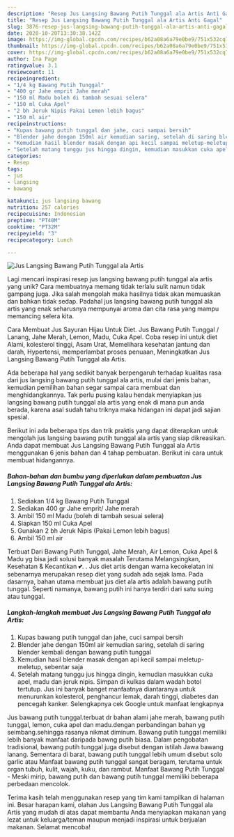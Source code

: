 ```yaml
---
description: "Resep Jus Langsing Bawang Putih Tunggal ala Artis Anti Gagal"
title: "Resep Jus Langsing Bawang Putih Tunggal ala Artis Anti Gagal"
slug: 3876-resep-jus-langsing-bawang-putih-tunggal-ala-artis-anti-gagal
date: 2020-10-20T13:30:38.142Z
image: https://img-global.cpcdn.com/recipes/b62a08a6a79e0be9/751x532cq70/jus-langsing-bawang-putih-tunggal-ala-artis-foto-resep-utama.jpg
thumbnail: https://img-global.cpcdn.com/recipes/b62a08a6a79e0be9/751x532cq70/jus-langsing-bawang-putih-tunggal-ala-artis-foto-resep-utama.jpg
cover: https://img-global.cpcdn.com/recipes/b62a08a6a79e0be9/751x532cq70/jus-langsing-bawang-putih-tunggal-ala-artis-foto-resep-utama.jpg
author: Ina Page
ratingvalue: 3.1
reviewcount: 11
recipeingredient:
- "1/4 kg Bawang Putih Tunggal"
- "400 gr Jahe emprit Jahe merah"
- "150 ml Madu boleh di tambah sesuai selera"
- "150 ml Cuka Apel"
- "2 bh Jeruk Nipis Pakai Lemon lebih bagus"
- "150 ml air"
recipeinstructions:
- "Kupas bawang putih tunggal dan jahe, cuci sampai bersih"
- "Blender jahe dengan 150ml air kemudian saring, setelah di saring blender kembali dengan bawang putih tunggal"
- "Kemudian hasil blender masak dengan api kecil sampai meletup-meletup, sebentar saja"
- "Setelah matang tunggu jus hingga dingin, kemudian masukkan cuka apel, madu dan jeruk nipis. Simpan di kulkas dalam wadah botol tertutup. Jus ini banyak banget manfaatnya diantaranya untuk menurunkan kolesterol, penghancur lemak, darah tinggi, diabetes dan pencegah kanker. Selengkapnya cek Google untuk manfaat lengkapnya"
categories:
- Resep
tags:
- jus
- langsing
- bawang

katakunci: jus langsing bawang 
nutrition: 257 calories
recipecuisine: Indonesian
preptime: "PT40M"
cooktime: "PT32M"
recipeyield: "3"
recipecategory: Lunch

---
```



![Jus Langsing Bawang Putih Tunggal ala Artis](https://img-global.cpcdn.com/recipes/b62a08a6a79e0be9/751x532cq70/jus-langsing-bawang-putih-tunggal-ala-artis-foto-resep-utama.jpg)

Lagi mencari inspirasi resep jus langsing bawang putih tunggal ala artis yang unik? Cara membuatnya memang tidak terlalu sulit namun tidak gampang juga. Jika salah mengolah maka hasilnya tidak akan memuaskan dan bahkan tidak sedap. Padahal jus langsing bawang putih tunggal ala artis yang enak seharusnya mempunyai aroma dan cita rasa yang mampu memancing selera kita.

Cara Membuat Jus Sayuran Hijau Untuk Diet. Jus Bawang Putih Tunggal / Lanang, Jahe Merah, Lemon, Madu, Cuka Apel. Coba resep ini untuk diet Alami, kolesterol tinggi, Asam Urat, Memelihara kesehatan jantung dan darah, Hypertensi, memperlambat proses penuaan, Meningkatkan Jus Langsing Bawang Putih Tunggal ala Artis.

Ada beberapa hal yang sedikit banyak berpengaruh terhadap kualitas rasa dari jus langsing bawang putih tunggal ala artis, mulai dari jenis bahan, kemudian pemilihan bahan segar sampai cara membuat dan menghidangkannya. Tak perlu pusing kalau hendak menyiapkan jus langsing bawang putih tunggal ala artis yang enak di mana pun anda berada, karena asal sudah tahu triknya maka hidangan ini dapat jadi sajian spesial.


Berikut ini ada beberapa tips dan trik praktis yang dapat diterapkan untuk mengolah jus langsing bawang putih tunggal ala artis yang siap dikreasikan. Anda dapat membuat Jus Langsing Bawang Putih Tunggal ala Artis menggunakan 6 jenis bahan dan 4 tahap pembuatan. Berikut ini cara untuk membuat hidangannya.

<!--inarticleads1-->

##### Bahan-bahan dan bumbu yang diperlukan dalam pembuatan Jus Langsing Bawang Putih Tunggal ala Artis:

1. Sediakan 1/4 kg Bawang Putih Tunggal
1. Sediakan 400 gr Jahe emprit/ Jahe merah
1. Ambil 150 ml Madu (boleh di tambah sesuai selera)
1. Siapkan 150 ml Cuka Apel
1. Gunakan 2 bh Jeruk Nipis (Pakai Lemon lebih bagus)
1. Ambil 150 ml air


Terbuat Dari Bawang Putih Tunggal, Jahe Merah, Air Lemon, Cuka Apel &amp; Madu yg bisa jadi solusi banyak masalah Terutama Melangsingkan, Kesehatan &amp; Kecantikan 💕. . Jus diet artis dengan warna kecokelatan ini sebenarnya merupakan resep diet yang sudah ada sejak lama. Pada dasarnya, bahan utama membuat jus diet ala artis adalah bawang putih tunggal. Seperti namanya, bawang putih ini hanya terdiri dari satu suing atau tunggal. 

<!--inarticleads2-->

##### Langkah-langkah membuat Jus Langsing Bawang Putih Tunggal ala Artis:

1. Kupas bawang putih tunggal dan jahe, cuci sampai bersih
1. Blender jahe dengan 150ml air kemudian saring, setelah di saring blender kembali dengan bawang putih tunggal
1. Kemudian hasil blender masak dengan api kecil sampai meletup-meletup, sebentar saja
1. Setelah matang tunggu jus hingga dingin, kemudian masukkan cuka apel, madu dan jeruk nipis. Simpan di kulkas dalam wadah botol tertutup. Jus ini banyak banget manfaatnya diantaranya untuk menurunkan kolesterol, penghancur lemak, darah tinggi, diabetes dan pencegah kanker. Selengkapnya cek Google untuk manfaat lengkapnya


Jus bawang putih tunggal.terbuat dr bahan alami jahe merah, bawang putih tunggal, lemon, cuka apel dan madu.dengan perbandingan bahan yg seimbang.sehingga rasanya nikmat diminum. Bawang putih tunggal memiliki lebih banyak manfaat daripada bawng putih biasa. Dalam pengobatan tradisional, bawang putih tunggal juga disebut dengan istilah Jawa bawang lanang. Sementara di barat, bawang putih tunggal lebih umum disebut solo garlic atau Manfaat bawang putih tunggal sangat beragam, terutama untuk organ tubuh, kulit, wajah, kuku, dan rambut. Manfaat Bawang Putih Tunggal - Meski mirip, bawang putih dan bawang putih tunggal memiliki beberapa perbedaan mencolok. 

Terima kasih telah menggunakan resep yang tim kami tampilkan di halaman ini. Besar harapan kami, olahan Jus Langsing Bawang Putih Tunggal ala Artis yang mudah di atas dapat membantu Anda menyiapkan makanan yang lezat untuk keluarga/teman maupun menjadi inspirasi untuk berjualan makanan. Selamat mencoba!
